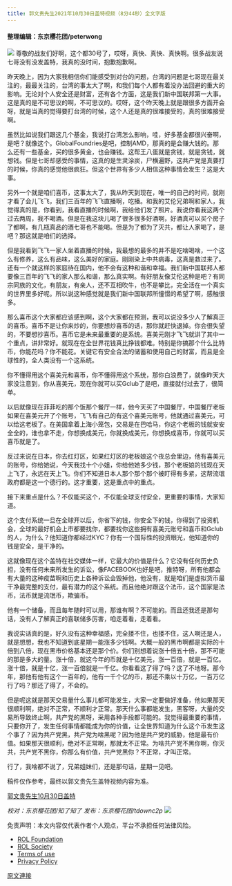 ```yaml
---
title: 郭文贵先生2021年10月30日盖特视频（8分44秒）全文字版
---
```


#### 整理编辑：东京樱花团/peterwong
![](https://assets.gnews.org/wp-content/uploads/2021/10/1-97.png)
尊敬的战友们好啊，这个都30号了，哎呀，真快、真快、真快啊。很多战友说七哥没有没发盖特，我真的没时间，抱歉抱歉啊。

昨天晚上，因为大家我相信你们能感受到对台的问题，台湾的问题是七哥现在最关注的，最最关注的，台湾的事太大了啊，和我们每个人都有着没办法回避的重大的影响。无论对个人安全还是财富，还有各个方面，这是我们新中国联邦第一大事。这是真的是不可思议的啊，不可思议的。哎呀，这个昨天晚上就是跟很多方面开会呀，就是当真的觉得要打台湾的时候，这个人还是真的很难接受的，真的很难接受啊。

虽然比如说我们跟这几个基金，我说打台湾怎么影响，哇，好多基金都很兴奋啊，是吧？就像这个。GlobalFoundries是吧，控制AMD，那真的是会赚大钱的。那么还有一些基金，买的很多黄金，也会赚钱。这帮王八蛋就是贪钱，就是贪钱，就想钱。但是七哥却感受的事情，这真的是生灵涂炭，尸横遍野，这共产党是真要打的时候，你真的感觉他很疯狂。但这个世界有多少人相信这种事情会发生？这是大事。

另外一个就是咱们喜币，这事太大了，我从昨天到现在，唯一的自己的时间，就刚才看了会儿飞飞，我们三百年的飞飞直播啊，吃播。和我的艾伦兄弟啊和家人，我觉得真的是，你看到，我看直播的时候啊，我给他们发了照片。我说你看我这两个过去两周，我不喝酒。但是在我这块儿喝了很多很多好酒啊，好酒真可以买个房子了都啊，有几瓶真品的酒七哥也不能喝。但是为了都为了灭共，都让人家喝了，是吧？那这就是咱们的选择。

但是我看到飞飞一家人坐着直播的时候，我最想的最多的并不是吃啥喝啥，一个这么有修养，这么有品味，这么美好的家庭。刚刚染上中共病毒，这真是救过来了。还有一个就这样的家庭待在国内，他不会有这种和谐和幸福。我们新中国联邦人都要像三百年的飞飞的家人那么和谐，那么真实啊。有好朋友像艾伦这种是吧？有同宗同族的文化，有朋友，有亲人，还不互相吹牛，也不是攀比，完全活在一个真实的世界里多好呢。所以说这种感觉就是我们新中国联邦所憧憬的希望了啊，感触很多。

那么喜币这个大家都应该感到啊，这个大家都在预测，我可以说没多少人了解真正的喜币。喜币不是让你来炒的，你要想炒喜币的话，那你就赶快退掉。你会很失望的，不要想抄喜币。喜币它是未来最重要的是系统。喜美元刚才飞飞就讲了其中一个重点，讲非常好。就现在在全世界花钱真比挣钱都难。特别是你搞那个什么比特币，你能花吗？你不能花。关键它有安全合法的储蓄和使用自己的财富，而且是全球性的，全人类没有一个这系统。

你不懂得用这个喜美元和喜币，你不懂得用这个系统，那你白浪费了，就像昨天大家没注意到，你从喜美元，现在你就可以买Gclub了是吧，直接就付过去了，很简单。

以后就像现在菲菲吃的那个饭那个餐厅一样，他今天买了中国餐厅，中国餐厅老板如果在喜美元开了个账号，飞飞有自己的有这个喜美元账号，他就通过喜美元，可以给这老板了。在美国拿着上海小笼包，交易是在巴哈马，你这个老板的钱就安安全全的，谁也拿不走，你想换成美元，你就换成美元，你想换成喜币，你就可以买喜币就是了。

反过来说在日本，你去红灯区，如果红灯区的老板娘这个夜总会里边，他有喜美元的账号，你给她说，今天我找十个小姐，你给他她多少钱，那个老板娘的钱现在天上飞了，永远在天上飞。你们不知道日本人那个那个那个被盯得有多紧，这帮流氓政府都是这一个德行的。这才重要，这是重点中的重点。

接下来重点是什么？不仅能买这个，不仅能全球支付安全，更重要的事情，大家知道。

这个支付系统一旦在全球开以后，你省下的钱，你安全下的钱，你得到了投资机会，全球的最好机会上市都要找你，都要找你这些拥有喜美元账号和喜币和Gclub的人，为什么？他知道你都经过KYC？你有一个国际性的投资眼光，他知道你的钱是安全，是干净的。

这就像现在这个盖特在社交媒体一样，它最大的价值是什么？它没有任何历史负担，没有任何未来所发生的诉讼，像FACEBOOK也好是吧，推特呀，所有他都会有大量的这种疫苗啊和历史上各种诉讼会毁掉他，他没有，就是咱们是虚拟货币最干净最完整的支付，最有潜力的这个系统。而且他绝对跟这个法币，这个国家是法币，法币就是流氓币，欺骗币。

他有一个储备，而且每年随时可以用，那谁有啊？不可能的。而且还我还是那句话，没有人了解真正的喜联储多厉害，咱走着看，走着看。

我说实话真的是，好久没有这种幸福感，完全搂不住，也搂不住，这人啊还是人，就是想想，我也不知道到底星期一能涨多少钱啊。大概一般的黑市啊都是实际的十倍到八倍，现在黑市价格基本还是那个价。你们别想着说涨十倍五十倍，那不可能的那是多大的量。涨十倍，就这今年的币就是十亿美元，涨一百倍，就是一百亿。涨十倍，就是十亿，涨一百倍就是一千亿。你看看这了得了吗？这了不地呀。那今年，那他有他有这个一百年的，他有一千个亿的币，那还不乘以十万亿，一百万亿行了吗？那还了得了，不会的。

但是呢这就是那天交易量什么事儿都可能发生，大家一定要做好准备，他如果那天很顺利啊，绝对不正常，不顺利才正常。那天什么事都能发生，黑客呀，大量的交易所导致终止啊，共产党的黑呀，采用各种手段都可能的。我觉得最重要的事情，只要你开了，发生任何事情都能成为你的价值，让全世界知道为什么这个币发生这个事了？因为共产党黑，共产党为啥黑呢？因为他是共产党的威胁，他是最有价值。如果那天很顺利，绝对不正常啊，那就太不正常。为啥共产党不黑你啊，你灭共，共产党不黑你，你那么有价值，共产党黑你？不正常，才叫正常。

行了，我啥都不说了，兄弟姐妹们，还是那句话，星期一见吧。

稿件仅作参考，最终以郭文贵先生盖特视频内容为准。

[郭文贵先生10月30日盖特](https://gettr.com/post/pfoegla019)

*校对：东京樱花团/知了知了
发布：东京樱花团/tdownc2p*
![](https://assets.gnews.org/wp-content/uploads/2021/08/image0-1-36.jpg)
 

免责声明：本文内容仅代表作者个人观点，平台不承担任何法律风险。

- [ROL Foundation](https://rolfoundation.org/)
- [ROL Society](https://rolsociety.org/)
- [Terms of use](https://gnews.org/terms-of-use-3/)
- [Privacy Policy](https://gnews.org/privacy-policy/)

[原文連接](https://gnews.org/zh-hans/1629858/)